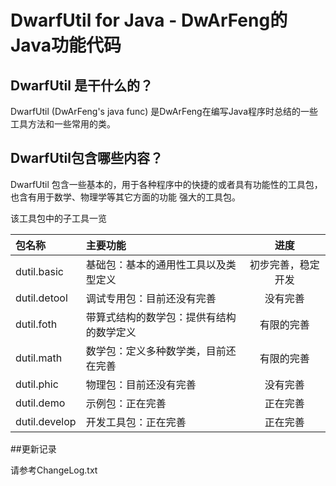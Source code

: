﻿# DwarfUtil for Java - DwArFeng的Java功能代码

## DwarfUtil 是干什么的？

DwarfUtil (DwArFeng's java func) 是DwArFeng在编写Java程序时总结的一些工具方法和一些常用的类。

## DwarfUtil包含哪些内容？

DwarfUtil 包含一些基本的，用于各种程序中的快捷的或者具有功能性的工具包，也含有用于数学、物理学等其它方面的功能
强大的工具包。

该工具包中的子工具一览

| 包名称 								| 主要功能																	| 进度							|
| :------------ 				|:---------------														|:---------------:	|
| dutil.basic   				| 基础包：基本的通用性工具以及类型定义  		|初步完善，稳定开发	|
| dutil.detool   				| 调试专用包：目前还没有完善						 		|没有完善						|
| dutil.foth   					| 带算式结构的数学包：提供有结构的数学定义	|有限的完善					|
| dutil.math   					| 数学包：定义多种数学类，目前还在完善	 		|有限的完善					|
| dutil.phic   					| 物理包：目前还没有完善							  		|没有完善						|
| dutil.demo   					| 示例包：正在完善							  					|正在完善						|
| dutil.develop   			| 开发工具包：正在完善							  			|正在完善						|

##更新记录  

请参考ChangeLog.txt
